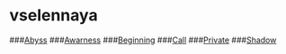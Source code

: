 # vselennaya
 
###[Abyss](./abyss.md)
###[Awarness](./awareness.md)
###[Beginning](./beginning.md)
###[Call](./call.md)
###[Private](./private.md)
###[Shadow](./shadow.md)